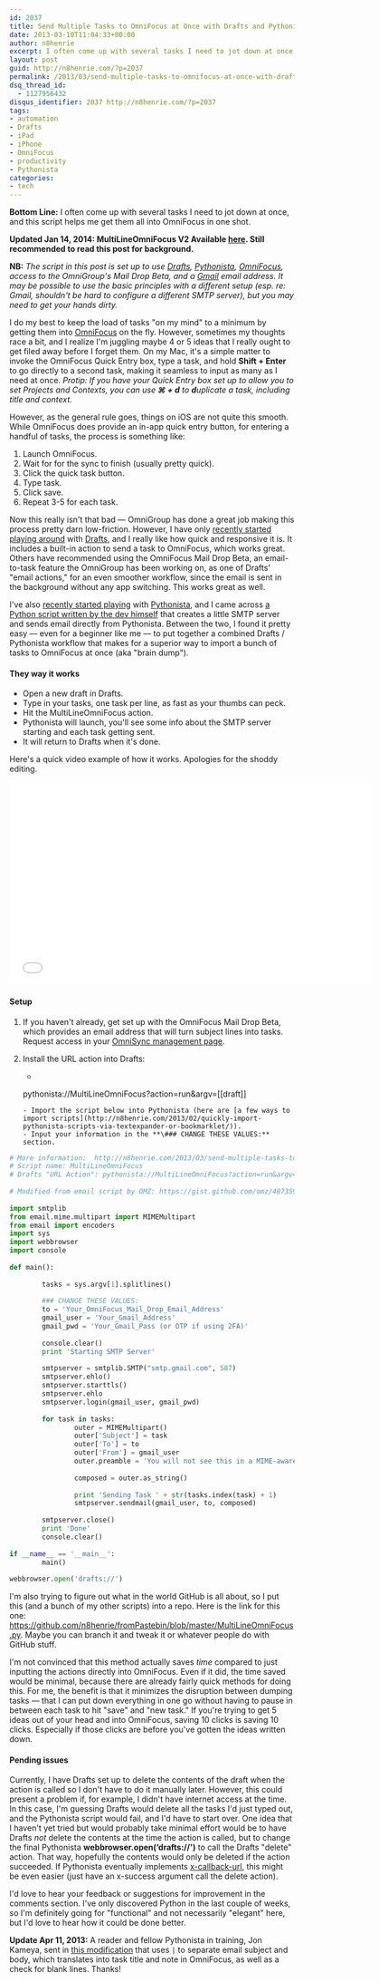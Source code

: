 ```yaml
---
id: 2037
title: Send Multiple Tasks to OmniFocus at Once with Drafts and Pythonista
date: 2013-03-10T11:04:33+00:00
author: n8henrie
excerpt: I often come up with several tasks I need to jot down at once, and this script helps me get them all into OmniFocus in one shot.
layout: post
guid: http://n8henrie.com/?p=2037
permalink: /2013/03/send-multiple-tasks-to-omnifocus-at-once-with-drafts-and-pythonista/
dsq_thread_id:
  - 1127956432
disqus_identifier: 2037 http://n8henrie.com/?p=2037
tags:
- automation
- Drafts
- iPad
- iPhone
- OmniFocus
- productivity
- Pythonista
categories:
- tech
---
```

**Bottom Line:** I often come up with several tasks I need to jot down at once, and this script helps me get them all into OmniFocus in one shot. <!--more-->

**Updated Jan 14, 2014: MultiLineOmniFocus V2 Available [here](http://n8henrie.com/2014/01/multilineomnifocus-v2-improved-launch-center-pro-and-callback-support-3/). Still recommended to read this post for background.**

**NB:** _The script in this post is set up to use <a target="_blank" href="https://itunes.apple.com/us/app/drafts/id502385074?mt=8&at=10l5H6" title="Drafts on iTunes">Drafts</a>, <a target="_blank" href="https://itunes.apple.com/us/app/pythonista/id528579881?mt=8&at=10l5H6" title="Pythonista on iTunes">Pythonista</a>, <a target="_blank" href="https://itunes.apple.com/us/app/omnifocus-2-for-iphone/id690305341?mt=8&at=10l5H6" title="OmniFocus iPhone on iTunes">OmniFocus</a>, access to the OmniGroup's Mail Drop Beta, and a <a target="_blank" href="http://gmail.com">Gmail</a> email address. It may be possible to use the basic principles with a different setup (esp. re: Gmail, shouldn't be hard to configure a different SMTP server), but you may need to get your hands dirty._

I do my best to keep the load of tasks "on my mind" to a minimum by getting them into <a target="_blank" href="https://itunes.apple.com/us/app/omnifocus/id402835630?mt=12&at=10l5H6" title="OmniFocus at Mac App Store">OmniFocus</a> on the fly. However, sometimes my thoughts race a bit, and I realize I'm juggling maybe 4 or 5 ideas that I really ought to get filed away before I forget them. On my Mac, it's a simple matter to invoke the OmniFocus Quick Entry box, type a task, and hold **Shift + Enter** to go directly to a second task, making it seamless to input as many as I need at once. _Protip: If you have your Quick Entry box set up to allow you to set Projects and Contexts, you can use **⌘ + d** to **d**uplicate a task, including title and context._

However, as the general rule goes, things on iOS are not quite this smooth. While OmniFocus does provide an in-app quick entry button, for entering a handful of tasks, the process is something like:

  1. Launch OmniFocus.
  2. Wait for for the sync to finish (usually pretty quick).
  3. Click the quick task button.
  4. Type task.
  5. Click save.
  6. Repeat 3-5 for each task.

Now this really isn't that bad — OmniGroup has done a great job making this process pretty darn low-friction. However, I have only [recently started playing around](http://n8henrie.com/tag/drafts/) with <a target="_blank" href="https://itunes.apple.com/us/app/drafts/id502385074?mt=8&at=10l5H6" title="Drafts on the App Store">Drafts</a>, and I really like how quick and responsive it is. It includes a built-in action to send a task to OmniFocus, which works great. Others have recommended using the OmniFocus Mail Drop Beta, an email-to-task feature the OmniGroup has been working on, as one of Drafts' "email actions," for an even smoother workflow, since the email is sent in the background without any app switching. This works great as well.

I've also [recently started playing](http://n8henrie.com/tag/pythonista/) with <a target="_blank" href="https://itunes.apple.com/us/app/pythonista/id528579881?mt=8&at=10l5H6" title="Pythonista at App Store">Pythonista</a>, and I came across <a target="_blank" href="https://gist.github.com/omz/4073599">a Python script written by the dev himself</a> that creates a little SMTP server and sends email directly from Pythonista. Between the two, I found it pretty easy — even for a beginner like me — to put together a combined Drafts / Pythonista workflow that makes for a superior way to import a bunch of tasks to OmniFocus at once (aka "brain dump").

#### They way it works

  * Open a new draft in Drafts.
  * Type in your tasks, one task per line, as fast as your thumbs can peck.
  * Hit the MultiLineOmniFocus action.
  * Pythonista will launch, you'll see some info about the SMTP server starting and each task getting sent.
  * It will return to Drafts when it's done.

Here's a quick video example of how it works. Apologies for the shoddy editing.

<iframe width="640" height="360" src="//www.youtube.com/embed/JC-_Gq0XAWk?rel=0" frameborder="0" allowfullscreen></iframe>

#### Setup

1. If you haven't already, get set up with the OmniFocus Mail Drop Beta, which provides an email address that will turn subject lines into tasks. Request access in your <a target="_blank" href="https://manage.sync.omnigroup.com/" title="Sign up for OmniFocus Mail Drop Beta">OmniSync management page</a>.
2. Install the URL action into Drafts:<br />

    - ```plaintext
    pythonista://MultiLineOmniFocus?action=run&argv=[[draft]]
    ```
    - Import the script below into Pythonista (here are [a few ways to import scripts](http://n8henrie.com/2013/02/quickly-import-pythonista-scripts-via-textexpander-or-bookmarklet/)).
    - Input your information in the **\### CHANGE THESE VALUES:** section.

```python
# More information:  http://n8henrie.com/2013/03/send-multiple-tasks-to-omnifocus-at-once-with-drafts-and-pythonista
# Script name: MultiLineOmniFocus
# Drafts "URL Action": pythonista://MultiLineOmniFocus?action=run&argv=[[draft]]
 
# Modified from email script by OMZ: https://gist.github.com/omz/4073599
 
import smtplib
from email.mime.multipart import MIMEMultipart
from email import encoders
import sys
import webbrowser
import console
 
def main():
 
        tasks = sys.argv[1].splitlines()
 
        ### CHANGE THESE VALUES:
        to = 'Your_OmniFocus_Mail_Drop_Email_Address'
        gmail_user = 'Your_Gmail_Address'
        gmail_pwd = 'Your_Gmail_Pass (or OTP if using 2FA)'
 
        console.clear()
        print 'Starting SMTP Server'
       
        smtpserver = smtplib.SMTP("smtp.gmail.com", 587)
        smtpserver.ehlo()
        smtpserver.starttls()
        smtpserver.ehlo
        smtpserver.login(gmail_user, gmail_pwd)
 
        for task in tasks:             
                outer = MIMEMultipart()
                outer['Subject'] = task
                outer['To'] = to
                outer['From'] = gmail_user
                outer.preamble = 'You will not see this in a MIME-aware email reader.\n'
 
                composed = outer.as_string()
               
                print 'Sending Task ' + str(tasks.index(task) + 1)
                smtpserver.sendmail(gmail_user, to, composed)
 
        smtpserver.close()
        print 'Done'
        console.clear()
       
if __name__ == '__main__':
        main()
 
webbrowser.open('drafts://')
```

I'm also trying to figure out what in the world GitHub is all about, so I put this (and a bunch of my other scripts) into a repo. Here is the link for this one: <a target="_blank" href="https://github.com/n8henrie/n8pythonista/blob/master/MultiLineOmniFocus.py">https://github.com/n8henrie/fromPastebin/blob/master/MultiLineOmniFocus.py</a>. Maybe you can branch it and tweak it or whatever people do with GitHub stuff.

I'm not convinced that this method actually saves _time_ compared to just inputting the actions directly into OmniFocus. Even if it did, the time saved would be minimal, because there are already fairly quick methods for doing this. For me, the benefit is that it minimizes the disruption between dumping tasks — that I can put down everything in one go without having to pause in between each task to hit "save" and "new task." If you're trying to get 5 ideas out of your head and into OmniFocus, saving 10 clicks is saving 10 clicks. Especially if those clicks are before you've gotten the ideas written down.

#### Pending issues

Currently, I have Drafts set up to delete the contents of the draft when the action is called so I don't have to do it manually later. However, this could present a problem if, for example, I didn't have internet access at the time. In this case, I'm guessing Drafts would delete all the tasks I'd just typed out, and the Pythonista script would fail, and I'd have to start over. One idea that I haven't yet tried but would probably take minimal effort would be to have Drafts _not_ delete the contents at the time the action is called, but to change the final Pythonista **webbrowser.open(‘drafts://')** to call the Drafts "delete" action. That way, hopefully the contents would only be deleted if the action succeeded. If Pythonista eventually implements <a target="_blank" href="http://x-callback-url.com/">x-callback-url</a>, this might be even easier (just have an x-success argument call the delete action).

I'd love to hear your feedback or suggestions for improvement in the comments section. I've only discovered Python in the last couple of weeks, so I'm definitely going for "functional" and not necessarily "elegant" here, but I'd love to hear how it could be done better.

**Update Apr 11, 2013:** A reader and fellow Pythonista in training, Jon Kameya, sent in <a href="http://pastebin.com/GzwEet0F" title="MultiLine OmniFocus w/ Newline" target="_blank">this modification</a> that uses `|` to separate email subject and body, which translates into task title and note in OmniFocus, as well as a check for blank lines. Thanks!
